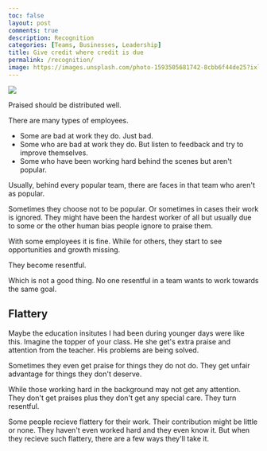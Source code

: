 ```yaml
---
toc: false
layout: post
comments: true
description: Recognition
categories: [Teams, Businesses, Leadership]
title: Give credit where credit is due
permalink: /recognition/
image: https://images.unsplash.com/photo-1593505681742-8cbb6f44de25?ixlib=rb-1.2.1&ixid=eyJhcHBfaWQiOjEyMDd9&auto=format&fit=crop&w=2689&q=80
---
```

![](https://images.unsplash.com/photo-1593505681742-8cbb6f44de25?ixlib=rb-1.2.1&ixid=eyJhcHBfaWQiOjEyMDd9&auto=format&fit=crop&w=2689&q=80)

Praised should be distributed well.

There are many types of employees.
- Some are bad at work they do. Just bad.
- Some who are bad at work they do. But listen to feedback and try to improve themselves.
- Some who have been working hard behind the scenes but aren't popular.

Usually, behind every popular team, there are faces in that team who aren't as popular.

Sometimes they choose not to be popular. Or sometimes in cases their work is ignored. They might have been the hardest worker of all but usually due to some or the other human bias people ignore to praise them.

With some employees it is fine. While for others, they start to see opportunities and growth missing.

They become resentful.

Which is not a good thing. No one resentful in a team wants to work towards the same goal.

## Flattery

Maybe the education insitutes I had been during younger days were like this.
Imagine the topper of your class. He she get's extra praise and attention from the teacher. His problems are being solved.

Sometimes they even get praise for things they do not do. They get unfair advantage for things they don't deserve.

While those working hard in the background may not get any attention. They don't get praises plus they don't get any special care. They turn resentful.

Some people recieve flattery for their work. Their contribution might be little or none. They haven't even worked hard and they even know it. But when they recieve such flattery, there are a few ways they'll take it.
